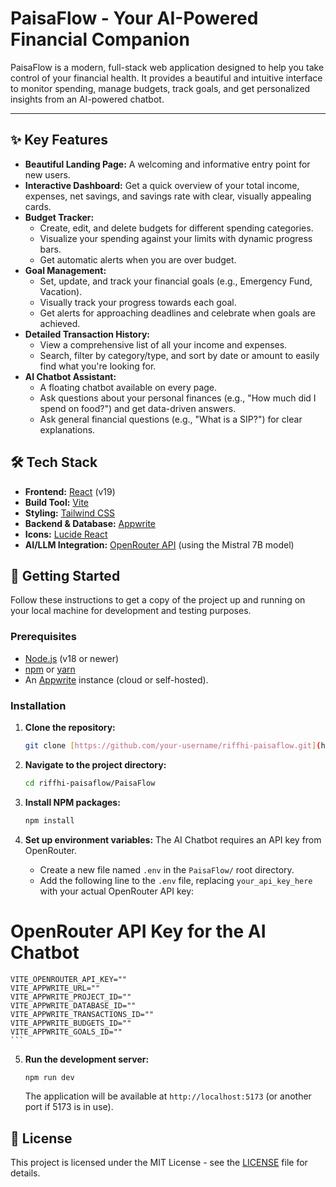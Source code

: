 # PaisaFlow - Your AI-Powered Financial Companion

PaisaFlow is a modern, full-stack web application designed to help you take control of your financial health. It provides a beautiful and intuitive interface to monitor spending, manage budgets, track goals, and get personalized insights from an AI-powered chatbot.

---

## ✨ Key Features

* **Beautiful Landing Page:** A welcoming and informative entry point for new users.
* **Interactive Dashboard:** Get a quick overview of your total income, expenses, net savings, and savings rate with clear, visually appealing cards.
* **Budget Tracker:**
    * Create, edit, and delete budgets for different spending categories.
    * Visualize your spending against your limits with dynamic progress bars.
    * Get automatic alerts when you are over budget.
* **Goal Management:**
    * Set, update, and track your financial goals (e.g., Emergency Fund, Vacation).
    * Visually track your progress towards each goal.
    * Get alerts for approaching deadlines and celebrate when goals are achieved.
* **Detailed Transaction History:**
    * View a comprehensive list of all your income and expenses.
    * Search, filter by category/type, and sort by date or amount to easily find what you're looking for.
* **AI Chatbot Assistant:**
    * A floating chatbot available on every page.
    * Ask questions about your personal finances (e.g., "How much did I spend on food?") and get data-driven answers.
    * Ask general financial questions (e.g., "What is a SIP?") for clear explanations.

## 🛠️ Tech Stack

* **Frontend:** [React](https://react.dev/) (v19)
* **Build Tool:** [Vite](https://vitejs.dev/)
* **Styling:** [Tailwind CSS](https://tailwindcss.com/)
* **Backend & Database:** [Appwrite](https://appwrite.io/)
* **Icons:** [Lucide React](https://lucide.dev/)
* **AI/LLM Integration:** [OpenRouter API](https://openrouter.ai/) (using the Mistral 7B model)

## 🚀 Getting Started

Follow these instructions to get a copy of the project up and running on your local machine for development and testing purposes.

### Prerequisites

* [Node.js](https://nodejs.org/en/) (v18 or newer)
* [npm](https://www.npmjs.com/) or [yarn](https://yarnpkg.com/)
* An [Appwrite](https://appwrite.io/) instance (cloud or self-hosted).

### Installation

1.  **Clone the repository:**
    ```sh
    git clone [https://github.com/your-username/riffhi-paisaflow.git](https://github.com/your-username/riffhi-paisaflow.git)
    ```

2.  **Navigate to the project directory:**
    ```sh
    cd riffhi-paisaflow/PaisaFlow
    ```

3.  **Install NPM packages:**
    ```sh
    npm install
    ```

4.  **Set up environment variables:**
    The AI Chatbot requires an API key from OpenRouter.

    * Create a new file named `.env` in the `PaisaFlow/` root directory.
    * Add the following line to the `.env` file, replacing `your_api_key_here` with your actual OpenRouter API key:

   # OpenRouter API Key for the AI Chatbot
    VITE_OPENROUTER_API_KEY=""
    VITE_APPWRITE_URL=""
    VITE_APPWRITE_PROJECT_ID=""
    VITE_APPWRITE_DATABASE_ID=""
    VITE_APPWRITE_TRANSACTIONS_ID=""
    VITE_APPWRITE_BUDGETS_ID=""
    VITE_APPWRITE_GOALS_ID=""
    ```
5.  **Run the development server:**
    ```sh
    npm run dev
    ```
    The application will be available at `http://localhost:5173` (or another port if 5173 is in use).

## 📄 License
This project is licensed under the MIT License - see the [LICENSE](LICENSE) file for details.
